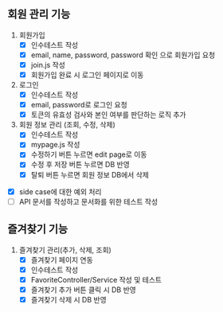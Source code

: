 ## 회원 관리 기능
1. 회원가입
    - [x] 인수테스트 작성
    - [x] email, name, password, password 확인 으로 회원가입 요청
    - [x] join.js 작성
    - [x] 회원가입 완료 시 로그인 페이지로 이동
2. 로그인
    - [x] 인수테스트 작성
    - [x] email, password로 로그인 요청
    - [x] 토큰의 유효성 검사와 본인 여부를 판단하는 로직 추가
3. 회원 정보 관리 (조회, 수정, 삭제)
    - [x] 인수테스트 작성
    - [x] mypage.js 작성
    - [x] 수정하기 버튼 누르면 edit page로 이동
    - [x] 수정 후 저장 버튼 누르면 DB 반영
    - [x] 탈퇴 버튼 누르면 회원 정보 DB에서 삭제
- [x] side case에 대한 예외 처리
- [ ] API 문서를 작성하고 문서화를 위한 테스트 작성

## 즐겨찾기 기능
1. 즐겨찾기 관리(추가, 삭제, 조회)
    - [x] 즐겨찾기 페이지 연동
    - [x] 인수테스트 작성
    - [x] FavoriteController/Service 작성 및 테스트
    - [x] 즐겨찾기 추가 버튼 클릭 시 DB 반영
    - [x] 즐겨찾기 삭제 시 DB 반영

